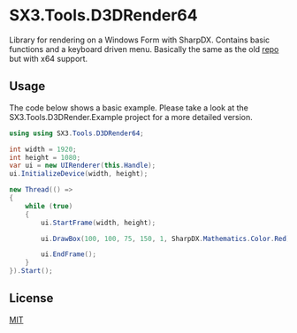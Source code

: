 # SX3.Tools.D3DRender64
Library for rendering on a Windows Form with SharpDX. Contains basic functions and a keyboard driven menu. Basically the same as the old [repo](https://github.com/SuRTaiNx3/SX3.Tools.D3DRender) but with x64 support.

## Usage
The code below shows a basic example. Please take a look at the SX3.Tools.D3DRender.Example project for a more detailed version.
```csharp
using using SX3.Tools.D3DRender64;

int width = 1920;
int height = 1080;
var ui = new UIRenderer(this.Handle);
ui.InitializeDevice(width, height);

new Thread(() => 
{
	while (true)
	{
		ui.StartFrame(width, height);

		ui.DrawBox(100, 100, 75, 150, 1, SharpDX.Mathematics.Color.Red);

		ui.EndFrame();
	}
}).Start();
```

## License
[MIT](https://choosealicense.com/licenses/mit/)
